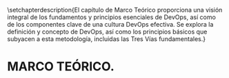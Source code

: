 \setchapterdescription{El capítulo de Marco Teórico proporciona una visión integral de los fundamentos y principios esenciales de DevOps, así como de los componentes clave de una cultura DevOps efectiva. Se explora la definición y concepto de DevOps, así como los principios básicos que subyacen a esta metodología, incluidas las Tres Vías fundamentales.}

# MARCO TEÓRICO.
